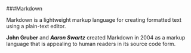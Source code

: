 ###Markdown

Markdown is a lightweight markup language for creating formatted text using a plain-text editor. 

**John Gruber** and ***Aaron Swartz*** created Markdown in 2004 as a markup language that is appealing to human readers in its source code form.